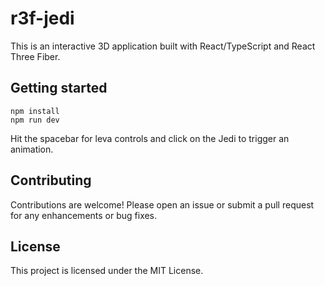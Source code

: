 # r3f-jedi

This is an interactive 3D application built with React/TypeScript and React Three Fiber.

## Getting started

```
npm install
npm run dev
```

Hit the spacebar for leva controls and click on the Jedi to trigger an animation.

## Contributing

Contributions are welcome! Please open an issue or submit a pull request for any enhancements or bug fixes.

## License

This project is licensed under the MIT License.
